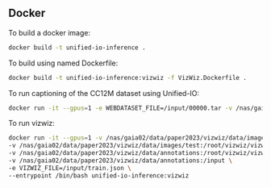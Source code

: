 
## Docker
To build a docker image:
```bash
docker build -t unified-io-inference .
```

To build using named Dockerfile:
```bash
docker build -t unified-io-inference:vizwiz -f VizWiz.Dockerfile .
```

To run captioning of the CC12M dataset using Unified-IO:
```bash
docker run -it --gpus=1 -e WEBDATASET_FILE=/input/00000.tar -v /nas/gaia02/data/paper2023/cc12m/images:/input -v /nas/gaia02/users/napiersk/github/feb-14/unified-io-inference/output:/output -e SAMPLE_COUNT=500 unified-io-inference
```

To run vizwiz:
```bash
docker run -it --gpus=1 -v /nas/gaia02/data/paper2023/vizwiz/data/images/test:/images \
-v /nas/gaia02/data/paper2023/vizwiz/data/images/test:/root/vizwiz/vizwiz-caption/images \
-v /nas/gaia02/data/paper2023/vizwiz/data/annotations:/root/vizwiz/vizwiz-caption/annotations \
-v /nas/gaia02/data/paper2023/vizwiz/data/annotations:/input \
-e VIZWIZ_FILE=/input/train.json \
--entrypoint /bin/bash unified-io-inference:vizwiz
```
